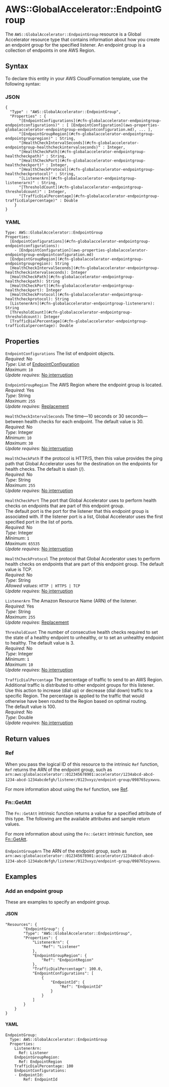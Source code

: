 # AWS::GlobalAccelerator::EndpointGroup<a name="aws-resource-globalaccelerator-endpointgroup"></a>

The `AWS::GlobalAccelerator::EndpointGroup` resource is a Global Accelerator resource type that contains information about how you create an endpoint group for the specified listener\. An endpoint group is a collection of endpoints in one AWS Region\.

## Syntax<a name="aws-resource-globalaccelerator-endpointgroup-syntax"></a>

To declare this entity in your AWS CloudFormation template, use the following syntax:

### JSON<a name="aws-resource-globalaccelerator-endpointgroup-syntax.json"></a>

```
{
  "Type" : "AWS::GlobalAccelerator::EndpointGroup",
  "Properties" : {
      "[EndpointConfigurations](#cfn-globalaccelerator-endpointgroup-endpointconfigurations)" : [ [EndpointConfiguration](aws-properties-globalaccelerator-endpointgroup-endpointconfiguration.md), ... ],
      "[EndpointGroupRegion](#cfn-globalaccelerator-endpointgroup-endpointgroupregion)" : String,
      "[HealthCheckIntervalSeconds](#cfn-globalaccelerator-endpointgroup-healthcheckintervalseconds)" : Integer,
      "[HealthCheckPath](#cfn-globalaccelerator-endpointgroup-healthcheckpath)" : String,
      "[HealthCheckPort](#cfn-globalaccelerator-endpointgroup-healthcheckport)" : Integer,
      "[HealthCheckProtocol](#cfn-globalaccelerator-endpointgroup-healthcheckprotocol)" : String,
      "[ListenerArn](#cfn-globalaccelerator-endpointgroup-listenerarn)" : String,
      "[ThresholdCount](#cfn-globalaccelerator-endpointgroup-thresholdcount)" : Integer,
      "[TrafficDialPercentage](#cfn-globalaccelerator-endpointgroup-trafficdialpercentage)" : Double
    }
}
```

### YAML<a name="aws-resource-globalaccelerator-endpointgroup-syntax.yaml"></a>

```
Type: AWS::GlobalAccelerator::EndpointGroup
Properties: 
  [EndpointConfigurations](#cfn-globalaccelerator-endpointgroup-endpointconfigurations): 
    - [EndpointConfiguration](aws-properties-globalaccelerator-endpointgroup-endpointconfiguration.md)
  [EndpointGroupRegion](#cfn-globalaccelerator-endpointgroup-endpointgroupregion): String
  [HealthCheckIntervalSeconds](#cfn-globalaccelerator-endpointgroup-healthcheckintervalseconds): Integer
  [HealthCheckPath](#cfn-globalaccelerator-endpointgroup-healthcheckpath): String
  [HealthCheckPort](#cfn-globalaccelerator-endpointgroup-healthcheckport): Integer
  [HealthCheckProtocol](#cfn-globalaccelerator-endpointgroup-healthcheckprotocol): String
  [ListenerArn](#cfn-globalaccelerator-endpointgroup-listenerarn): String
  [ThresholdCount](#cfn-globalaccelerator-endpointgroup-thresholdcount): Integer
  [TrafficDialPercentage](#cfn-globalaccelerator-endpointgroup-trafficdialpercentage): Double
```

## Properties<a name="aws-resource-globalaccelerator-endpointgroup-properties"></a>

`EndpointConfigurations`  <a name="cfn-globalaccelerator-endpointgroup-endpointconfigurations"></a>
The list of endpoint objects\.  
*Required*: No  
*Type*: List of [EndpointConfiguration](aws-properties-globalaccelerator-endpointgroup-endpointconfiguration.md)  
*Maximum*: `10`  
*Update requires*: [No interruption](https://docs.aws.amazon.com/AWSCloudFormation/latest/UserGuide/using-cfn-updating-stacks-update-behaviors.html#update-no-interrupt)

`EndpointGroupRegion`  <a name="cfn-globalaccelerator-endpointgroup-endpointgroupregion"></a>
The AWS Region where the endpoint group is located\.  
*Required*: Yes  
*Type*: String  
*Maximum*: `255`  
*Update requires*: [Replacement](https://docs.aws.amazon.com/AWSCloudFormation/latest/UserGuide/using-cfn-updating-stacks-update-behaviors.html#update-replacement)

`HealthCheckIntervalSeconds`  <a name="cfn-globalaccelerator-endpointgroup-healthcheckintervalseconds"></a>
The time—10 seconds or 30 seconds—between health checks for each endpoint\. The default value is 30\.  
*Required*: No  
*Type*: Integer  
*Minimum*: `10`  
*Maximum*: `30`  
*Update requires*: [No interruption](https://docs.aws.amazon.com/AWSCloudFormation/latest/UserGuide/using-cfn-updating-stacks-update-behaviors.html#update-no-interrupt)

`HealthCheckPath`  <a name="cfn-globalaccelerator-endpointgroup-healthcheckpath"></a>
If the protocol is HTTP/S, then this value provides the ping path that Global Accelerator uses for the destination on the endpoints for health checks\. The default is slash \(/\)\.  
*Required*: No  
*Type*: String  
*Maximum*: `255`  
*Update requires*: [No interruption](https://docs.aws.amazon.com/AWSCloudFormation/latest/UserGuide/using-cfn-updating-stacks-update-behaviors.html#update-no-interrupt)

`HealthCheckPort`  <a name="cfn-globalaccelerator-endpointgroup-healthcheckport"></a>
The port that Global Accelerator uses to perform health checks on endpoints that are part of this endpoint group\.   
The default port is the port for the listener that this endpoint group is associated with\. If the listener port is a list, Global Accelerator uses the first specified port in the list of ports\.  
*Required*: No  
*Type*: Integer  
*Minimum*: `1`  
*Maximum*: `65535`  
*Update requires*: [No interruption](https://docs.aws.amazon.com/AWSCloudFormation/latest/UserGuide/using-cfn-updating-stacks-update-behaviors.html#update-no-interrupt)

`HealthCheckProtocol`  <a name="cfn-globalaccelerator-endpointgroup-healthcheckprotocol"></a>
The protocol that Global Accelerator uses to perform health checks on endpoints that are part of this endpoint group\. The default value is TCP\.  
*Required*: No  
*Type*: String  
*Allowed values*: `HTTP | HTTPS | TCP`  
*Update requires*: [No interruption](https://docs.aws.amazon.com/AWSCloudFormation/latest/UserGuide/using-cfn-updating-stacks-update-behaviors.html#update-no-interrupt)

`ListenerArn`  <a name="cfn-globalaccelerator-endpointgroup-listenerarn"></a>
The Amazon Resource Name \(ARN\) of the listener\.  
*Required*: Yes  
*Type*: String  
*Maximum*: `255`  
*Update requires*: [Replacement](https://docs.aws.amazon.com/AWSCloudFormation/latest/UserGuide/using-cfn-updating-stacks-update-behaviors.html#update-replacement)

`ThresholdCount`  <a name="cfn-globalaccelerator-endpointgroup-thresholdcount"></a>
The number of consecutive health checks required to set the state of a healthy endpoint to unhealthy, or to set an unhealthy endpoint to healthy\. The default value is 3\.  
*Required*: No  
*Type*: Integer  
*Minimum*: `1`  
*Maximum*: `10`  
*Update requires*: [No interruption](https://docs.aws.amazon.com/AWSCloudFormation/latest/UserGuide/using-cfn-updating-stacks-update-behaviors.html#update-no-interrupt)

`TrafficDialPercentage`  <a name="cfn-globalaccelerator-endpointgroup-trafficdialpercentage"></a>
The percentage of traffic to send to an AWS Region\. Additional traffic is distributed to other endpoint groups for this listener\.   
Use this action to increase \(dial up\) or decrease \(dial down\) traffic to a specific Region\. The percentage is applied to the traffic that would otherwise have been routed to the Region based on optimal routing\.  
The default value is 100\.  
*Required*: No  
*Type*: Double  
*Update requires*: [No interruption](https://docs.aws.amazon.com/AWSCloudFormation/latest/UserGuide/using-cfn-updating-stacks-update-behaviors.html#update-no-interrupt)

## Return values<a name="aws-resource-globalaccelerator-endpointgroup-return-values"></a>

### Ref<a name="aws-resource-globalaccelerator-endpointgroup-return-values-ref"></a>

When you pass the logical ID of this resource to the intrinsic `Ref` function, `Ref` returns the ARN of the endpoint group, such as `arn:aws:globalaccelerator::012345678901:accelerator/1234abcd-abcd-1234-abcd-1234abcdefgh/listener/0123vxyz/endpoint-group/098765zyxwvu`\.

For more information about using the `Ref` function, see [Ref](https://docs.aws.amazon.com/AWSCloudFormation/latest/UserGuide/intrinsic-function-reference-ref.html)\.

### Fn::GetAtt<a name="aws-resource-globalaccelerator-endpointgroup-return-values-fn--getatt"></a>

The `Fn::GetAtt` intrinsic function returns a value for a specified attribute of this type\. The following are the available attributes and sample return values\.

For more information about using the `Fn::GetAtt` intrinsic function, see [Fn::GetAtt](https://docs.aws.amazon.com/AWSCloudFormation/latest/UserGuide/intrinsic-function-reference-getatt.html)\.

#### <a name="aws-resource-globalaccelerator-endpointgroup-return-values-fn--getatt-fn--getatt"></a>

`EndpointGroupArn`  <a name="EndpointGroupArn-fn::getatt"></a>
The ARN of the endpoint group, such as `arn:aws:globalaccelerator::012345678901:accelerator/1234abcd-abcd-1234-abcd-1234abcdefgh/listener/0123vxyz/endpoint-group/098765zyxwvu`\.

## Examples<a name="aws-resource-globalaccelerator-endpointgroup--examples"></a>

### Add an endpoint group<a name="aws-resource-globalaccelerator-endpointgroup--examples--Add_an_endpoint_group"></a>

These are examples to specify an endpoint group\.

#### JSON<a name="aws-resource-globalaccelerator-endpointgroup--examples--Add_an_endpoint_group--json"></a>

```
"Resources": {
        "EndpointGroup": {
        "Type": "AWS::GlobalAccelerator::EndpointGroup",
        "Properties": {
            "ListenerArn": {
                "Ref": "Listener"
            },
            "EndpointGroupRegion": {
                "Ref": "EndpointRegion"
            },
            "TrafficDialPercentage": 100.0,
            "EndpointConfigurations": [
                {
                    "EndpointId": {
                        "Ref": "EndpointId"
                    }
                }
            ]
        }
    }
}
```

#### YAML<a name="aws-resource-globalaccelerator-endpointgroup--examples--Add_an_endpoint_group--yaml"></a>

```
EndpointGroup:
  Type: AWS::GlobalAccelerator::EndpointGroup
  Properties:
    ListenerArn:
      Ref: Listener
    EndpointGroupRegion:
      Ref: EndpointRegion
    TrafficDialPercentage: 100
    EndpointConfigurations:
    - EndpointId:
        Ref: EndpointId
```